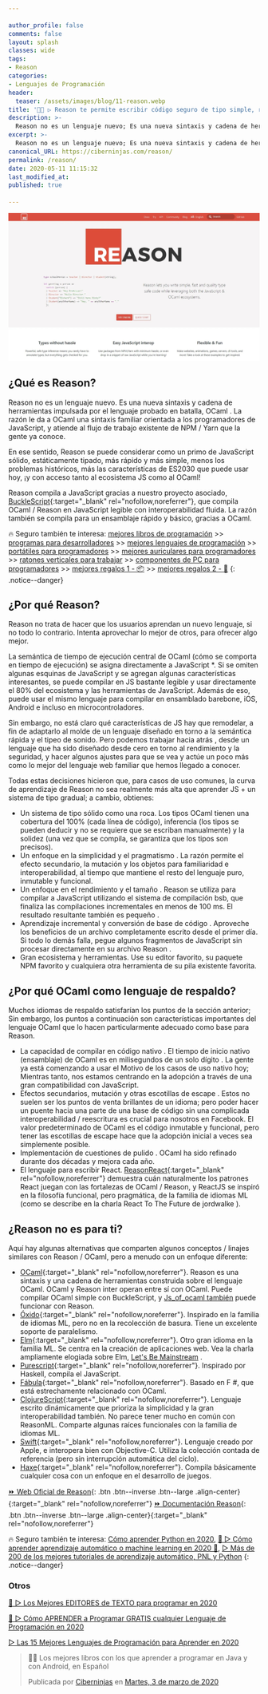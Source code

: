 ```yaml
---

author_profile: false
comments: false
layout: splash
classes: wide
tags:
- Reason
categories:
- Lenguajes de Programación
header:
  teaser: /assets/images/blog/11-reason.webp
title: '👨‍💻 ▷ Reason te permite escribir código seguro de tipo simple, rápido y de calidad mientras aprovecha los ecosistemas JavaScript y OCaml'
description: >-
  Reason no es un lenguaje nuevo; Es una nueva sintaxis y cadena de herramientas impulsada por el lenguaje probado en batalla, OCaml . La razón le da a OCaml una sintaxis familiar orientada a los programadores de JavaScript, y atiende al flujo de trabajo existente de NPM / Yarn que la gente ya conoce.
excerpt: >-
  Reason no es un lenguaje nuevo; Es una nueva sintaxis y cadena de herramientas impulsada por el lenguaje probado en batalla, OCaml . La razón le da a OCaml una sintaxis familiar orientada a los programadores de JavaScript, y atiende al flujo de trabajo existente de NPM / Yarn que la gente ya conoce.
canonical_URL: https://ciberninjas.com/reason/
permalink: /reason/
date: 2020-05-11 11:15:32
last_modified_at: 
published: true

---
```


![Reason no es un lenguaje nuevo; Es una nueva sintaxis y cadena de herramientas impulsada por el lenguaje probado en batalla, OCaml . La razón le da a OCaml una sintaxis familiar orientada a los programadores de JavaScript, y atiende al flujo de trabajo existente de NPM / Yarn que la gente ya conoce.](/assets/images/blog/11-reason.webp "Reason no es un lenguaje nuevo; Es una nueva sintaxis y cadena de herramientas impulsada por el lenguaje probado en batalla, OCaml . La razón le da a OCaml una sintaxis familiar orientada a los programadores de JavaScript, y atiende al flujo de trabajo existente de NPM / Yarn que la gente ya conoce.")

## **¿Qué es Reason?**

Reason no es un lenguaje nuevo. Es una nueva sintaxis y cadena de herramientas impulsada por el lenguaje probado en batalla, OCaml . La razón le da a OCaml una sintaxis familiar orientada a los programadores de JavaScript, y atiende al flujo de trabajo existente de NPM / Yarn que la gente ya conoce.

En ese sentido, Reason se puede considerar como un primo de JavaScript sólido, estáticamente tipado, más rápido y más simple, menos los problemas históricos, más las características de ES2030 que puede usar hoy, ¡y con acceso tanto al ecosistema JS como al OCaml!

Reason compila a JavaScript gracias a nuestro proyecto asociado, [BuckleScript](https://bucklescript.github.io/){:target="_blank" rel="nofollow,noreferrer"}, que compila OCaml / Reason en JavaScript legible con interoperabilidad fluida. La razón también se compila para un ensamblaje rápido y básico, gracias a OCaml.

🔥 Seguro también te interesa: [mejores libros de programación](/programar/) >> [programas para desarrolladores](/mejores-sistemas-operativos-para-hackear/) >> [mejores lenguajes de programación](/15-mejores-lenguajes-programacion/) >> [portátiles para programadores]() >> [mejores auriculares para programadores](/auriculares-dise%C3%B1o/) >> [ratones verticales para trabajar](/teclados-ratones-dise%C3%B1o/) >> [componentes de PC para programadores](/ordenadores-componentes/) >> [mejores regalos 1 - 📦](/black-friday-amazon/) >> [mejores regalos 2 - 🎁](/prime-day-amazon/)
{: .notice--danger}

## **¿Por qué Reason?**

Reason no trata de hacer que los usuarios aprendan un nuevo lenguaje, si no todo lo contrario. Intenta aprovechar lo mejor de otros, para ofrecer algo mejor.

La semántica de tiempo de ejecución central de OCaml (cómo se comporta en tiempo de ejecución) se asigna directamente a JavaScript *. Si se omiten algunas esquinas de JavaScript y se agregan algunas características interesantes, se puede compilar en JS bastante legible y usar directamente el 80% del ecosistema y las herramientas de JavaScript. Además de eso, puede usar el mismo lenguaje para compilar en ensamblado barebone, iOS, Android e incluso en microcontroladores.

Sin embargo, no está claro qué características de JS hay que remodelar, a fin de adaptarlo al molde de un lenguaje diseñado en torno a la semántica rápida y el tipeo de sonido. Pero podemos trabajar hacia atrás , desde un lenguaje que ha sido diseñado desde cero en torno al rendimiento y la seguridad, y hacer algunos ajustes para que se vea y actúe un poco más como lo mejor del lenguaje web familiar que hemos llegado a conocer.

Todas estas decisiones hicieron que, para casos de uso comunes, la curva de aprendizaje de Reason no sea realmente más alta que aprender JS + un sistema de tipo gradual; a cambio, obtienes:

- Un sistema de tipo sólido como una roca. Los tipos OCaml tienen una cobertura del 100% (cada línea de código), inferencia (los tipos se pueden deducir y no se requiere que se escriban manualmente) y la solidez (una vez que se compila, se garantiza que los tipos son precisos).
- Un enfoque en la simplicidad y el pragmatismo . La razón permite el efecto secundario, la mutación y los objetos para familiaridad e interoperabilidad, al tiempo que mantiene el resto del lenguaje puro, inmutable y funcional.
- Un enfoque en el rendimiento y el tamaño . Reason se utiliza para compilar a JavaScript utilizando el sistema de compilación bsb, que finaliza las compilaciones incrementales en menos de 100 ms. El resultado resultante también es pequeño .
- Aprendizaje incremental y conversión de base de código . Aproveche los beneficios de un archivo completamente escrito desde el primer día. Si todo lo demás falla, pegue algunos fragmentos de JavaScript sin procesar directamente en su archivo Reason .
- Gran ecosistema y herramientas. Use su editor favorito, su paquete NPM favorito y cualquiera otra herramienta de su pila existente favorita.

## **¿Por qué OCaml como lenguaje de respaldo?**

Muchos idiomas de respaldo satisfarían los puntos de la sección anterior; Sin embargo, los puntos a continuación son características importantes del lenguaje OCaml que lo hacen particularmente adecuado como base para Reason.

- La capacidad de compilar en código nativo . El tiempo de inicio nativo (ensamblaje) de OCaml es en milisegundos de un solo dígito . La gente ya está comenzando a usar el Motivo de los casos de uso nativo hoy; Mientras tanto, nos estamos centrando en la adopción a través de una gran compatibilidad con JavaScript.
- Efectos secundarios, mutación y otras escotillas de escape . Estos no suelen ser los puntos de venta brillantes de un idioma; pero poder hacer un puente hacia una parte de una base de código sin una complicada interoperabilidad / reescritura es crucial para nosotros en Facebook. El valor predeterminado de OCaml es el código inmutable y funcional, pero tener las escotillas de escape hace que la adopción inicial a veces sea simplemente posible.
- Implementación de cuestiones de pulido . OCaml ha sido refinado durante dos décadas y mejora cada año.
- El lenguaje para escribir React. [ReasonReact](https://reasonml.github.io/reason-react/){:target="_blank" rel="nofollow,noreferrer"} demuestra cuán naturalmente los patrones React juegan con las fortalezas de OCaml / Reason, y ReactJS se inspiró en la filosofía funcional, pero pragmática, de la familia de idiomas ML (como se describe en la charla React To The Future de jordwalke ).

## **¿Reason no es para ti?**

Aquí hay algunas alternativas que comparten algunos conceptos / linajes similares con Reason / OCaml, pero a menudo con un enfoque diferente:

- [OCaml](http://ocaml.org/){:target="_blank" rel="nofollow,noreferrer"}. Reason es una sintaxis y una cadena de herramientas construida sobre el lenguaje OCaml. OCaml y Reason inter operan entre sí con OCaml. Puede compilar OCaml simple con BuckleScript, y [Js_of_ocaml también](http://ocsigen.org/js_of_ocaml/) puede funcionar con Reason.
- [Óxido](http://rust-lang.org/){:target="_blank" rel="nofollow,noreferrer"}. Inspirado en la familia de idiomas ML, pero no en la recolección de basura. Tiene un excelente soporte de paralelismo.
- [Elm](http://elm-lang.org/){:target="_blank" rel="nofollow,noreferrer"}. Otro gran idioma en la familia ML. Se centra en la creación de aplicaciones web. Vea la charla ampliamente elogiada sobre Elm, [Let's Be Mainstream](https://www.youtube.com/watch?v=oYk8CKH7OhE) .
- [Purescript](http://www.purescript.org/){:target="_blank" rel="nofollow,noreferrer"}. Inspirado por Haskell, compila el JavaScript.
- [Fábula](http://fable.io/){:target="_blank" rel="nofollow,noreferrer"}. Basado en F #, que está estrechamente relacionado con OCaml.
- [ClojureScript](https://clojurescript.org/){:target="_blank" rel="nofollow,noreferrer"}. Lenguaje escrito dinámicamente que prioriza la simplicidad y la gran interoperabilidad también. No parece tener mucho en común con ReasonML. Comparte algunas raíces funcionales con la familia de idiomas ML.
- [Swift](https://www.apple.com/swift/){:target="_blank" rel="nofollow,noreferrer"}. Lenguaje creado por Apple, e interopera bien con Objective-C. Utiliza la colección contada de referencia (pero sin interrupción automática del ciclo).
- [Haxe](https://haxe.org/){:target="_blank" rel="nofollow,noreferrer"}. Compila básicamente cualquier cosa con un enfoque en el desarrollo de juegos.

[⏩ Web Oficial de Reason](https://reasonml.github.io/ "Página web de la nueva sintaxis de lenguaje Javscript y OCaml: Reason"){: .btn .btn--inverse .btn--large .align-center}{:target="_blank" rel="nofollow,noreferrer"}
[⏩ Documentación Reason](https://reasonml.github.io/docs/en/what-and-why "Reason documentación"){: .btn .btn--inverse .btn--large .align-center}{:target="_blank" rel="nofollow,noreferrer"}

🔥 Seguro también te interesa: [Cómo aprender Python en 2020](/python/), [🥇 ▷ Cómo aprender aprendizaje automático o machine learning en 2020 🤖](/que-aprender-sobre-machine-learning-2020/), [▷ Más de 200 de los mejores tutoriales de aprendizaje automático, PNL y Python](/aprendizaje-automatico-cursos-ingles/)
{: .notice--danger}

### Otros

[🥇 ▷ Los Mejores EDITORES de TEXTO para programar en 2020](https://ciberninjas.com/mejores-editores-texto/)

[🥇 ▷ Cómo APRENDER a Programar GRATIS cualquier Lenguaje de Programación en 2020](/programar/)

[▷ Las 15 Mejores Lenguajes de Programación para Aprender en 2020](/15-mejores-lenguajes-programacion/)

<div class="fb-post" data-href="https://www.facebook.com/ciberninjas/posts/1331109157075936" data-width="850" data-show-text="true"><blockquote cite="https://developers.facebook.com/ciberninjas/posts/1331109157075936" class="fb-xfbml-parse-ignore"><p>👨‍💻 Los mejores libros con los que aprender a programar en Java y con Android, en Español</p>Publicada por <a href="https://www.facebook.com/ciberninjas/">Ciberninjas</a> en&nbsp;<a href="https://developers.facebook.com/ciberninjas/posts/1331109157075936">Martes, 3 de marzo de 2020</a></blockquote></div>
